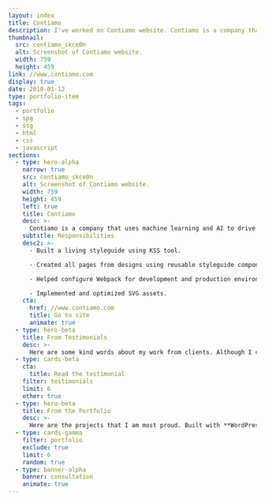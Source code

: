 ```yaml
---
layout: index
title: Contiamo
description: I've worked on Contiamo website. Contiamo is a company that uses ML and AI to drive better decision making and process optimization.
thumbnail:
  src: contiamo_skce0n
  alt: Screenshot of Contiamo website.
  width: 759
  height: 459
link: //www.contiamo.com
display: true
date: 2010-01-12
type: portfolio-item
tags:
  - portfolio
  - spg
  - ssg
  - html
  - css
  - javascript
sections:
  - type: hero-alpha
    narrow: true
    src: contiamo_skce0n
    alt: Screenshot of Contiamo website.
    width: 759
    height: 459
    left: true
    title: Contiamo
    desc: >-
      Contiamo is a company that uses machine learning and AI to drive better decision making and process optimization. The website runs on Middleman, Webpack, Netlify, and Github.
    subtitle: Responsibilities
    desc2: >-
      - Built a living styleguide using KSS tool.

      - Created all pages from designs using reusable styleguide components.

      - Helped configure Webpack for development and production environments.

      - Implemented and optimized SVG assets.
    cta:
      href: //www.contiamo.com
      title: Go to site
      animate: true
  - type: hero-beta
    title: From Testimonials
    desc: >-
      Here are some kind words about my work from clients. Although I collaborated with clients from more than 10 countries, most of them came from **The United States** and **Germany**.
  - type: cards-beta
    cta:
      title: Read the testimonial
    filter: testimonials
    limit: 6
    other: true
  - type: hero-beta
    title: From the Portfolio
    desc: >-
      Here are the projects that I am most proud. Built with **WordPress**, **Shopify**, **Eleventy**, **Jekyll**, and **Hugo**, among others.
  - type: cards-gamma
    filter: portfolio
    exclude: true
    limit: 6
    random: true
  - type: banner-alpha
    banner: consultation
    animate: true
---
```

